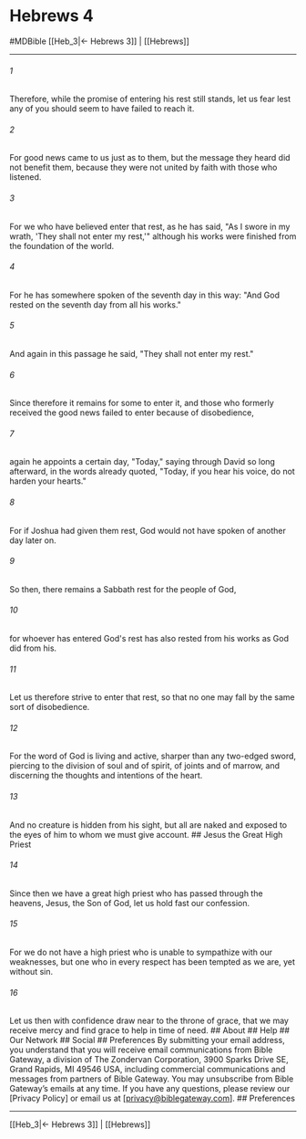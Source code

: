# Hebrews 4
#MDBible
[[Heb_3|← Hebrews 3]] | [[Hebrews]]

***


###### 1 
Therefore, while the promise of entering his rest still stands, let us fear lest any of you should seem to have failed to reach it. 

###### 2 
For good news came to us just as to them, but the message they heard did not benefit them, because they were not united by faith with those who listened. 

###### 3 
For we who have believed enter that rest, as he has said, "As I swore in my wrath, 'They shall not enter my rest,'" although his works were finished from the foundation of the world. 

###### 4 
For he has somewhere spoken of the seventh day in this way: "And God rested on the seventh day from all his works." 

###### 5 
And again in this passage he said, "They shall not enter my rest." 

###### 6 
Since therefore it remains for some to enter it, and those who formerly received the good news failed to enter because of disobedience, 

###### 7 
again he appoints a certain day, "Today," saying through David so long afterward, in the words already quoted, "Today, if you hear his voice, do not harden your hearts." 

###### 8 
For if Joshua had given them rest, God would not have spoken of another day later on. 

###### 9 
So then, there remains a Sabbath rest for the people of God, 

###### 10 
for whoever has entered God's rest has also rested from his works as God did from his. 

###### 11 
Let us therefore strive to enter that rest, so that no one may fall by the same sort of disobedience. 

###### 12 
For the word of God is living and active, sharper than any two-edged sword, piercing to the division of soul and of spirit, of joints and of marrow, and discerning the thoughts and intentions of the heart. 

###### 13 
And no creature is hidden from his sight, but all are naked and exposed to the eyes of him to whom we must give account. ## Jesus the Great High Priest 

###### 14 
Since then we have a great high priest who has passed through the heavens, Jesus, the Son of God, let us hold fast our confession. 

###### 15 
For we do not have a high priest who is unable to sympathize with our weaknesses, but one who in every respect has been tempted as we are, yet without sin. 

###### 16 
Let us then with confidence draw near to the throne of grace, that we may receive mercy and find grace to help in time of need. ## About ## Help ## Our Network ## Social ## Preferences By submitting your email address, you understand that you will receive email communications from Bible Gateway, a division of The Zondervan Corporation, 3900 Sparks Drive SE, Grand Rapids, MI 49546 USA, including commercial communications and messages from partners of Bible Gateway. You may unsubscribe from Bible Gateway&rsquo;s emails at any time. If you have any questions, please review our [Privacy Policy] or email us at [privacy@biblegateway.com]. ## Preferences

***

[[Heb_3|← Hebrews 3]] | [[Hebrews]]
